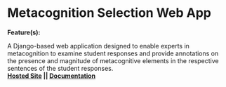 # Metacognition Selection Web App

**Feature(s):**

A Django-based web application designed to enable experts in metacognition to examine student responses and provide annotations on the presence and magnitude of metacognitive elements in the respective sentences of the student responses.
<br>
**[Hosted Site](https://metacognitive-tagger-88d1dafde9da.herokuapp.com/) || [Documentation](documentation)** 






